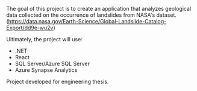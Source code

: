 The goal of this project is to create an application that analyzes geological data collected on the occurrence of landslides from NASA's dataset. (https://data.nasa.gov/Earth-Science/Global-Landslide-Catalog-Export/dd9e-wu2v)

Ultimately, the project will use:
  - .NET
  - React
  - SQL Server/Azure SQL Server
  - Azure Synapse Analytics

  Project developed for engineering thesis.
